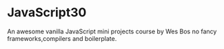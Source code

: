 # JavaScript30
An awesome vanilla JavaScript mini projects course by Wes Bos no fancy frameworks,compilers and boilerplate.
